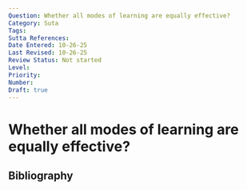 ```yaml
---
Question: Whether all modes of learning are equally effective?
Category: Suta
Tags: 
Sutta References: 
Date Entered: 10-26-25
Last Revised: 10-26-25
Review Status: Not started
Level: 
Priority: 
Number: 
Draft: true
---
```


# Whether all modes of learning are equally effective?

## Bibliography

<!-- 

Notes:



-->